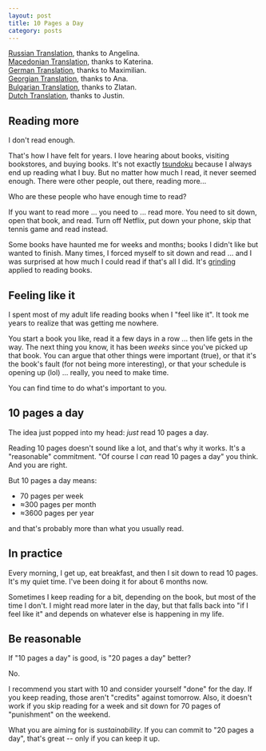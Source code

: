 ```yaml
---
layout: post
title: 10 Pages a Day
category: posts
---
```


[Russian Translation](http://oreol.info/10-pages-a-day.html), thanks to Angelina.  
[Macedonian Translation](http://sciencevobe.com/2019/10/25/10-pages-a-day/), thanks to Katerina.  
[German Translation](https://www.besserehaltung.de/10-seiten-pro-tag.html), thanks to Maximilian.  
[Georgian Translation](http://lpacode.com/10-pages-a-day/), thanks to Ana.  
[Bulgarian Translation](https://guideslib.com/publications/10-pages-a-day/), thanks to Zlatan.  
[Dutch Translation](https://nobullshitseeds.com/translate/10-paginas-per-dag/), thanks to Justin.

## Reading more

I don't read enough.

That's how I have felt for years. I love hearing about books, visiting
bookstores, and buying books. It's not exactly
[tsundoku](https://en.wikipedia.org/wiki/Tsundoku) because I always end up
reading what I buy. But no matter how much I read, it never seemed enough.
There were other people, out there, reading more...

Who are these people who have enough time to read?

If you want to read more ... you need to ... read more. You need to sit down,
open that book, and read. Turn off Netflix, put down your phone, skip that
tennis game and read instead.

Some books have haunted me for weeks and months; books I didn't like
but wanted to finish. Many times, I forced myself to sit down and read ... and I
was surprised at how much I could read if that's all I did. It's
[grinding](https://en.wikipedia.org/wiki/Grinding_(video_gaming)) applied to
reading books.

## Feeling like it

I spent most of my adult life reading books when I "feel like it". It took me
years to realize that was getting me nowhere.

You start a book you like, read it a few days in a row ... then life gets in
the way. The next thing you know, it has been _weeks_ since you've picked up
that book. You can argue that other things were important (true), or that it's the
book's fault (for not being more interesting), or that your schedule is opening
up (lol) ... really, you need to make time.

You can find time to do what's important to you.

## 10 pages a day

The idea just popped into my head: _just_ read 10 pages a day.

Reading 10 pages doesn't sound like a lot, and that's why it works. It's
a "reasonable" commitment. "Of course I _can_ read 10 pages a day" you think.
And you are right.

But 10 pages a day means:

- 70 pages per week
- ≈300 pages per month
- ≈3600 pages per year

and that's probably more than what you usually read.

## In practice

Every morning, I get up, eat breakfast, and then I sit down to read 10 pages.
It's my quiet time. I've been doing it for about 6 months now.

Sometimes I keep reading for a bit, depending on the book, but most of the time
I don't. I might read more later in the day, but that falls back into "if I
feel like it" and depends on whatever else is happening in my life.

## Be reasonable

If "10 pages a day" is good, is "20 pages a day" better?

No.

I recommend you start with 10 and consider yourself "done" for the day. If you
keep reading, those aren't "credits" against tomorrow. Also, it doesn't work if
you skip reading for a week and sit down for 70 pages of "punishment" on the
weekend.

What you are aiming for is _sustainability_. If you can commit to "20 pages a day", that's
great -- only if you can keep it up.

